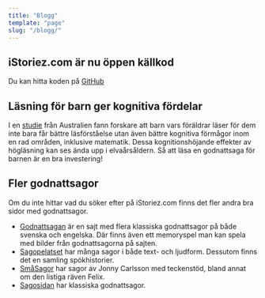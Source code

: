 ```yaml
---
title: "Blogg"
template: "page"
slug: "/blogg/"
---
```


## iStoriez.com är nu öppen källkod

Du kan hitta koden på [GitHub](https://github.com/magnusarinell/istoriez.com)

## Läsning för barn ger kognitiva fördelar

I en [studie](https://www.sciencedirect.com/science/article/abs/pii/S0272775714000156) från Australien fann forskare att barn vars föräldrar läser för dem inte bara får bättre läsförståelse utan även bättre kognitiva förmågor inom en rad områden, inklusive matematik. Dessa kognitionshöjande effekter av högläsning kan ses ända upp i elvaårsåldern. Så att läsa en godnattsaga för barnen är en bra investering!

## Fler godnattsagor

Om du inte hittar vad du söker efter på iStoriez.com finns det fler andra bra sidor med godnattsagor.

* [Godnattsagan](https://godnattsagan.se/sv) är en sajt med flera klassiska godnattsagor på både svenska och engelska. Där finns även ett memoryspel man kan spela med bilder från godnattsagorna på sajten.
* [Sagopelatset](http://www.sagopelatset.se/sagor) har många sagor i både text- och ljudform. Dessutom finns det en samling spökhistorier.
* [SmåSagor](http://www.smasagor.se/) har sagor av Jonny Carlsson med teckenstöd, bland annat om den listiga räven Felix.
* [Sagosidan](https://sagosidan.se/) har klassiska godnattsagor.
